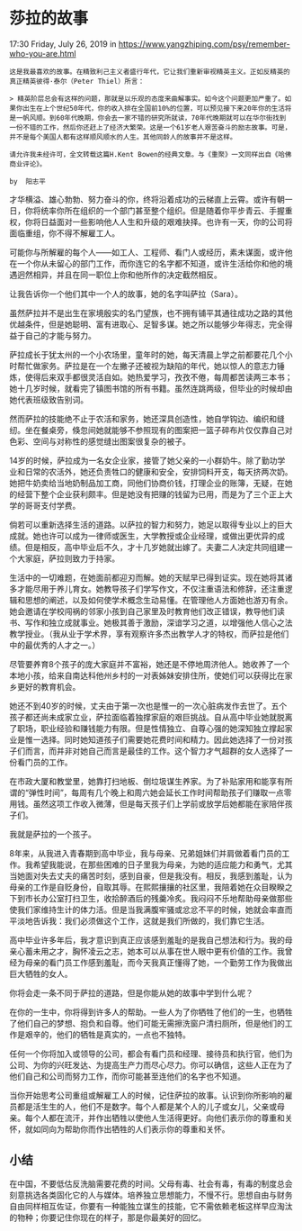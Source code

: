 # 莎拉的故事

17:30 Friday, July 26, 2019 in https://www.yangzhiping.com/psy/remember-who-you-are.html

```
这是我最喜欢的故事。在精致利己主义者盛行年代，它让我们重新审视精英主义。正如反精英的真正精英彼得·泰尔（Peter Thiel）所言：

> 精英阶层总会有这样的问题，那就是以乐观的态度来曲解事实。如今这个问题更加严重了。如果你出生在上个世纪50年代，你的收入排在全国前10%的位置，可以预见接下来20年你的生活将是一帆风顺。到60年代晚期，你会去一家不错的研究所就读，70年代晚期就可以在华尔街找到一份不错的工作，然后你还赶上了经济大繁荣。这是一个61岁老人艰苦奋斗的励志故事。可是，并不是每个美国人都有这样顺风顺水的人生。其他同龄人的故事并不是这样。

请允许我未经许可，全文转载这篇H.Kent Bowen的经典文章。与《重聚》一文同样出自《哈佛商业评论》。

by  阳志平

```
才华横溢、雄心勃勃、努力奋斗的你，终将沿着成功的云梯直上云霄。或许有朝一日，你将统率你所在组织的一个部门甚至整个组织。但是随着你平步青云、手握重权，你将日益面对一些影响他人人生和升级的艰难抉择。也许有一天，你的公司将面临重组，你不得不解雇工人。

可能你与所解雇的每个人——如工人、工程师、看门人或经历，素未谋面，或许他在一个你从未留心的部门工作，而你连它的名字都不知道，或许生活给你和他的境遇迥然相异，并且在同一职位上你和他所作的决定截然相反。

让我告诉你一个他们其中一个人的故事，她的名字叫萨拉（Sara）。

虽然萨拉并不是出生在家境殷实的名门望族，也不拥有铺平其通往成功之路的其他优越条件，但是她聪明、富有进取心、足智多谋。她之所以能够少年得志，完全得益于自己的才能与努力。

萨拉成长于犹太州的一个小农场里，童年时的她，每天清晨上学之前都要花几个小时帮忙做家务。萨拉是在一个左撇子还被视为缺陷的年代，她以惊人的意志力锤炼，使得后来双手都很灵活自如。她热爱学习，孜孜不倦，每周都苦读两三本书；她十几岁时候，就看完了镇图书馆的所有书籍。虽然连跳两级，但毕业的时候却由她代表班级致告别词。

然而萨拉的技能绝不止于农活和家务，她还深具创造性，她自学钩边、编织和缝纫。坐在餐桌旁，倏忽间她就能够不参照现有的图案把一篮子碎布片仅仅靠自己对色彩、空间与对称性的感觉缝出图案很复杂的被子。

14岁的时候，萨拉成为一名女企业家，接管了她父亲的一小群奶牛。除了勤功学业和日常的农活外，她还负责牲口的健康和安全，安排饲料开支，每天挤两次奶。她把牛奶卖给当地奶制品加工商，同他们协商价钱，打理企业的账簿，无疑，在她的经营下整个企业获利颇丰。但是她没有把赚的钱留为已用，而是为了三个正上大学的哥哥支付学费。

倘若可以重新选择生活的道路。以萨拉的智力和努力，她足以取得专业以上的巨大成就。她也许可以成为一律师或医生，大学教授或企业经理，或做出更优异的成绩。但是相反，高中毕业后不久，才十几岁她就出嫁了。夫妻二人决定共同组建一个大家庭，萨拉则致力于持家。

生活中的一切难题，在她面前都迎刃而解。她的天赋早已得到证实。现在她将其诸多才能尽用于养儿育女。她教导孩子们学写作文，不仅注重语法和修辞，还注重逻辑和思想的阐述，以及如何使学术概念生动易懂。在管理他人方面她也游刃有余。她会邀请在学校闯祸的邻家小孩到自己家里及时教育他们改正错误，教导他们读书、写作和独立成就事业。她极其善于激励，深谙学习之道，以增强他人信心之法教学授业。（我从业于学术界，享有观察许多杰出教学人才的特权，而萨拉是他们中的最优秀的人才之一。）

尽管要养育8个孩子的庞大家庭并不富裕，她还是不停地周济他人。她收养了一个本地小孩，给来自南达科他州乡村的一对表姊妹安排住所，使她们可以获得比在家乡更好的教育机会。

她还不到40岁的时候，丈夫由于第一次也是惟一的一次心脏病发作去世了。五个孩子都还尚未成家立业，萨拉面临着独撑家庭的艰巨挑战。自从高中毕业她就脱离了职场，职业经验和赚钱能力有限。但是性情独立、自尊心强的她深知独立撑起家业是惟一选择。同时她知道孩子们需要她花费时间和精力。因此她选择了一份对孩子们而言，而并非对她自己而言是最佳的工作。这个智力才气超群的女人选择了一份看门员的工作。

在市政大厦和教堂里，她靠打扫地板、倒垃圾谋生养家。为了补贴家用和能享有所谓的“弹性时间”，每周有几个晚上和周六她会延长工作时间帮助孩子们赚取一点零用钱。虽然这项工作收入微薄，但是每天孩子们上学前或放学后她都能在家陪伴孩子们。

我就是萨拉的一个孩子。

8年来，从我进入青春期到高中毕业，我与母亲、兄弟姐妹们并肩做着看门员的工作。我希望我能说，在那些困难的日子里我为母亲，为她的适应能力和勇气，尤其当她面对失去丈夫的痛苦时刻，感到自豪，但是我没有。相反，我感到羞耻，认为母亲的工作是自贬身份，自取其辱。在熙熙攘攘的社区里，我陪着她在众目睽睽之下到市长办公室打扫卫生，收拾醉酒后的残羹冷炙。我闷闷不乐地帮助母亲做那些使我们家维持生计的体力活。但是当我满腹牢骚或忿忿不平的时候，她就会率直而平淡地告诉我：我们必须做这个工作，这就是我们所做的，我们靠它生活。

高中毕业许多年后，我才意识到真正应该感到羞耻的是我自己想法和行为。我的母亲心蓄未用之才，胸怀凌云之志，她本可以从事在世人眼中更有价值的工作。我曾经为母亲的看门员工作感到羞耻，而今天我真正懂得了她，一个勤劳工作为我做出巨大牺牲的女人。

你将会走一条不同于萨拉的道路，但是你能从她的故事中学到什么呢？

在你的一生中，你将得到许多人的帮助。一些人为了你牺牲了他们的一生，也牺牲了他们自己的梦想、抱负和自尊。他们可能无需擦洗窗户清扫厕所，但是他们的工作是艰辛的，他们的牺牲是真实的，一点也不独特。

任何一个你将加入或领导的公司，都会有看门员和经理、接待员和执行官，他们为公司、为你的兴旺发达、为提高生产力而尽心尽力。你可以确信，这些人正在为了他们自己和公司而努力工作，而你可能甚至连他们的名字也不知道。

当你开始思考公司重组或解雇工人的时候，记住萨拉的故事。认识到你所影响的雇员都是活生生的人，他们不是数字。每个人都是某个人的儿子或女儿，父亲或母亲。每个人都在流汗，并作出牺牲以使他人生活得更好。向他们表示你的尊重和关怀，就如同向为帮助你而作出牺牲的人们表示你的尊重和关怀。

## 小结

在中国，不要低估反洗脑需要花费的时间。父母有毒、社会有毒，有毒的制度总会刻意挑选各类固化它的人与媒体。培养独立思想能力，不慢不行。思想自由与财务自由同样相互佐证，你要有一种能独立谋生的技能，它不需依赖老板这样早应淘汰的物种；你要记住你现在的样子，那是你最美好的回忆。